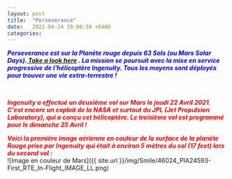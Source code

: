 ```yaml
---
layout: post
title:  "Perseverance"
date:   2021-04-24 19:00:30 +0400
categories: 
---
```

<span style="color: blue">***Perseverance est sur la Planète rouge depuis 63 Sols (ou Mars Solar Days).<a href="https://mars.nasa.gov/mars2020/" target="_blank"> Take a look here</a> . La mission se poursuit avec la mise en service progressive de l'hélicoptère Ingenuity. Tous les moyens sont déployés pour trouver une vie extra-terrestre !***</span>
<!---
<span><a href="https://www.youtube.com/watch?v=ND7YO715QOE" target="_blank">Suivre ici en direct le premier vol d'ingenuity le 12/04/2021 à partir de 11h30 (heure Réunion)</a></span>
--->
<br>

<span style="color: red">***Ingenuity a effectué un deuxième vol sur Mars le jeudi 22 Avril 2021. C'est encore un exploit de la NASA et surtout du JPL (Jet Propulsion Laboratory), qui a conçu cet hélicoptère. Le troisième vol est programmé pour le dimanche 25 Avril !***</span>

<span style="color: red">***Voici la première image aérienne en couleur de la surface de la planète Rouge prise par Ingenuity qui était à environ 5 mètres du sol (17 feet) lors du second vol :***</span>
<br>
![Image en couleur de Mars]({{ site.url }}/img/Smile/46024_PIA24593-First_RTE_In-Flight_IMAGE_LL.png)




